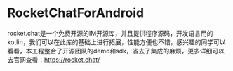 # RocketChatForAndroid
rocket.chat是一个免费开源的IM开源库，并且提供程序源码，开发语言用的kotlin，我们可以在此库的基础上进行拓展，性能方便也不错，感兴趣的同学可以看看，本工程整合了开源团队的demo和sdk，省去了集成的麻烦，更多详细可以去官网查看：https://rocket.chat/
